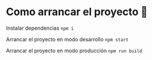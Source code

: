 # Como arrancar el proyecto 🙂

Instalar dependencias ``` npm i ```

Arrancar el proyecto en modo desarrollo ```npm start ```

Arrancar el proyecto en modo producción ```npm run build ```

